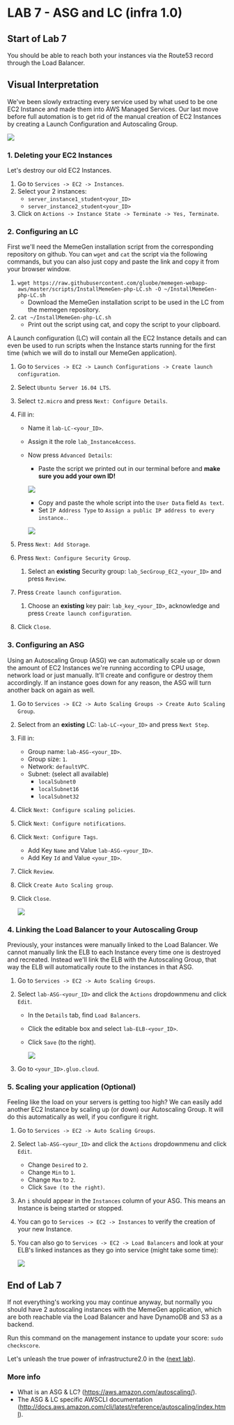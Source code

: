 # **LAB 7 - ASG and LC (infra 1.0)** #

## Start of Lab 7 ##
You should be able to reach both your instances via the Route53 record through the Load Balancer.

## Visual Interpretation ##
We've been slowly extracting every service used by what used to be one EC2 Instance and made them into AWS Managed Services. Our last move before full automation is to get rid of the manual creation of EC2 Instances by creating a Launch Configuration and Autoscaling Group.

![](../Images/Lab7.png?raw=true)

### 1. Deleting your EC2 Instances ###
Let's destroy our old EC2 Instances.

1. Go to `Services -> EC2 -> Instances`.
1. Select your 2 instances:
    * `server_instance1_student<your_ID>`
    * `server_instance2_student<your_ID>`
1. Click on `Actions -> Instance State -> Terminate -> Yes, Terminate`.

### 2. Configuring an LC ###
First we'll need the MemeGen installation script from the corresponding repository on github. You can `wget` and `cat` the script via the following commands, but you can also just copy and paste the link and copy it from your browser window.

1. `wget https://raw.githubusercontent.com/gluobe/memegen-webapp-aws/master/scripts/InstallMemeGen-php-LC.sh -O ~/InstallMemeGen-php-LC.sh`
    * Download the MemeGen installation script to be used in the LC from the memegen repository.
1. `cat ~/InstallMemeGen-php-LC.sh`
    * Print out the script using cat, and copy the script to your clipboard.

A Launch configuration (LC) will contain all the EC2 Instance details and can even be used to run scripts when the Instance starts running for the first time (which we will do to install our MemeGen application).    

1. Go to `Services -> EC2 -> Launch Configurations -> Create launch configuration`.
1. Select `Ubuntu Server 16.04 LTS`.
1. Select `t2.micro` and press `Next: Configure Details`.
1. Fill in:
    * Name it `lab-LC-<your_ID>`.
    * Assign it the role `lab_InstanceAccess`.
    * Now press `Advanced Details`:
        * Paste the script we printed out in our terminal before and **make sure you add your own ID!**

        ![](../Images/LCChangeIDParameter.png?raw=true)     

        * Copy and paste the whole script into the `User Data` field `As text`.
        * Set `IP Address Type` to `Assign a public IP address to every instance.`.

        ![](../Images/LCFullConfigurationPage.png?raw=true)

1. Press `Next: Add Storage`.
1. Press `Next: Configure Security Group`.
    1. Select an **existing** Security group: `lab_SecGroup_EC2_<your_ID>` and press `Review`.
1. Press `Create launch configuration`.
    1. Choose an **existing** key pair: `lab_key_<your_ID>`, acknowledge and press `Create launch configuration`.
1. Click `Close`.

### 3. Configuring an ASG ###
Using an Autoscaling Group (ASG) we can automatically scale up or down the amount of EC2 Instances we're running according to CPU usage, network load or just manually. It'll create and configure or destroy them accordingly. If an instance goes down for any reason, the ASG will turn another back on again as well.

1. Go to `Services -> EC2 -> Auto Scaling Groups -> Create Auto Scaling Group`.
1. Select from an **existing** LC: `lab-LC-<your_ID>` and press `Next Step`.
1. Fill in:
    * Group name: `lab-ASG-<your_ID>`.
    * Group size: `1`.
    * Network: `defaultVPC`.
    * Subnet: (select all available)
        * `localSubnet0`
        * `localSubnet16`
        * `localSubnet32`
1. Click `Next: Configure scaling policies`.
1. Click `Next: Configure notifications`.
1. Click `Next: Configure Tags`.
    * Add Key `Name` and Value `lab-ASG-<your_ID>`.
    * Add Key `Id` and Value `<your_ID>`.
1. Click `Review`.
1. Click `Create Auto Scaling group`.
1. Click `Close`.

    ![](../Images/ASGListInfo.png?raw=true)

### 4. Linking the Load Balancer to your Autoscaling Group ###
Previously, your instances were manually linked to the Load Balancer. We cannot manually link the ELB to each Instance every time one is destroyed and recreated. Instead we'll link the ELB with the Autoscaling Group, that way the ELB will automatically route to the instances in that ASG.

1. Go to `Services -> EC2 -> Auto Scaling Groups`.
1. Select `lab-ASG-<your_ID>` and click the `Actions` dropdownmenu and click `Edit`.
    * In the `Details` tab, find `Load Balancers`.
    * Click the editable box and select `lab-ELB-<your_ID>`.
    * Click `Save` (to the right).

        ![](../Images/ASGChangeLinkedELB.png?raw=true)

1. Go to `<your_ID>.gluo.cloud`.

### 5. Scaling your application (Optional) ###
Feeling like the load on your servers is getting too high? We can easily add another EC2 Instance by scaling up (or down) our Autoscaling Group. It will do this automatically as well, if you configure it right.

1. Go to `Services -> EC2 -> Auto Scaling Groups`.
1. Select `lab-ASG-<your_ID>` and click the `Actions` dropdownmenu and click `Edit`.
    * Change `Desired` to `2`.
    * Change `Min` to `1`.
    * Change `Max` to `2`.
    * Click `Save (to the right)`.
1. An `i` should appear in the `Instances` column of your ASG. This means an Instance is being started or stopped.
1. You can go to `Services -> EC2 -> Instances` to verify the creation of your new Instance.
1. You can also go to `Services -> EC2 -> Load Balancers` and look at your ELB's linked instances as they go into service (might take some time):

    ![](../Images/ASGInstancesInService.png?raw=true)  

## End of Lab 7 ##
If not everything's working you may continue anyway, but normally you should have 2 autoscaling instances with the MemeGen application, which are both reachable via the Load Balancer and have DynamoDB and S3 as a backend.  

Run this command on the management instance to update your score: `sudo checkscore`.

Let's unleash the true power of infrastructure2.0 in the ([next lab](../Lab%208%20-%20Cloudformation%20(infra%202.0))).

### More info ###

* What is an ASG & LC? (https://aws.amazon.com/autoscaling/).
* The ASG & LC specific AWSCLI documentation (http://docs.aws.amazon.com/cli/latest/reference/autoscaling/index.html).
